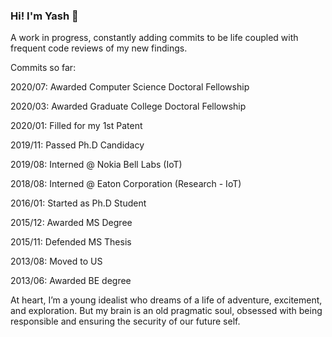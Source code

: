### Hi! I'm Yash 👋

A work in progress, constantly adding commits to be life coupled with frequent code reviews of my new findings.

Commits so far:

2020/07: Awarded Computer Science Doctoral Fellowship

2020/03: Awarded Graduate College Doctoral Fellowship

2020/01: Filled for my 1st Patent

2019/11: Passed Ph.D Candidacy

2019/08: Interned @ Nokia Bell Labs (IoT)

2018/08: Interned @ Eaton Corporation (Research - IoT)

2016/01: Started as Ph.D Student

2015/12: Awarded MS Degree

2015/11: Defended MS Thesis

2013/08: Moved to US

2013/06: Awarded BE degree

At heart, I’m a young idealist who dreams of a life of adventure, excitement, and exploration. But my brain is an old pragmatic soul, obsessed with being responsible and ensuring the security of our future self.



<!--
**yashgarg1232/yashgarg1232** is a ✨ _special_ ✨ repository because its `README.md` (this file) appears on your GitHub profile.

Here are some ideas to get you started:

- 🔭 I’m currently working on ...
- 🌱 I’m currently learning ...
- 👯 I’m looking to collaborate on ...
- 🤔 I’m looking for help with ...
- 💬 Ask me about ...
- 📫 How to reach me: ...
- 😄 Pronouns: ...
- ⚡ Fun fact: ...
-->

